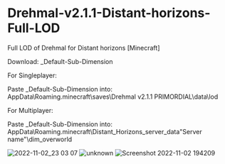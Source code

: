 # Drehmal-v2.1.1-Distant-horizons-Full-LOD
Full LOD of Drehmal for Distant horizons [Minecraft]

Download: _Default-Sub-Dimension

 
For Singleplayer:

Paste _Default-Sub-Dimension into: 
AppData\Roaming\.minecraft\saves\Drehmal v2.1.1 PRIMORDIAL\data\lod

 
For Multiplayer:

Paste _Default-Sub-Dimension into: 
AppData\Roaming\.minecraft\Distant_Horizons_server_data\"Server name"\dim_overworld
 
![2022-11-02_23 03 07](https://user-images.githubusercontent.com/55917288/199719913-7a83f71b-7987-4b51-8dfd-2604d1cb5c28.png)
![unknown](https://user-images.githubusercontent.com/55917288/199719924-f3f5e190-e474-4032-ad23-b53362a47983.png)
![Screenshot 2022-11-02 194209](https://user-images.githubusercontent.com/55917288/199720065-7dd3a380-123e-4a2e-8ad6-6c663ed036c1.png)
